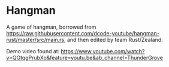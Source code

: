 # Hangman
A game of hangman, borrowed from https://raw.githubusercontent.com/dcode-youtube/hangman-rust/master/src/main.rs, and then edited by team Rust/Zealand.

Demo video found at:
https://www.youtube.com/watch?v=QGtqgPrubXo&feature=youtu.be&ab_channel=ThunderGrove
